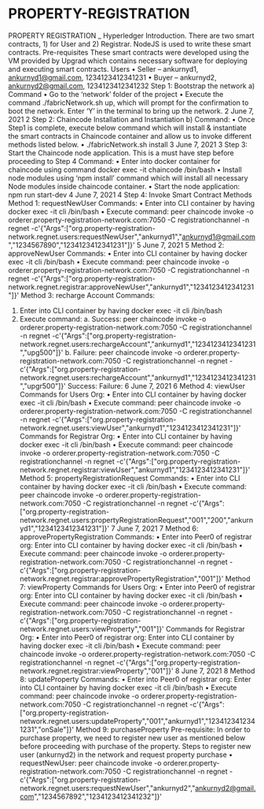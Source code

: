 # PROPERTY-REGISTRATION
PROPERTY REGISTRATION _ Hyperledger
Introduction.
There are two smart contracts, 1) for User and 2) Registrar. NodeJS is used to write these smart contracts.
Pre-requisites
These smart contracts were developed using the VM provided by Upgrad which contains necessary software for deploying and executing smart contracts.
Users
• Seller – ankurnyd1, ankurnyd1@gmail.com, 1234123412341231
• Buyer – ankurnyd2, ankurnyd2@gmail.com, 1234123412341232
Step 1: Bootstrap the network
a) Command
• Go to the ‘network’ folder of the project • Execute the command ./fabricNetwork.sh up, which will prompt for the confirmation to boot the network. Enter ‘Y’ in the terminal to bring up the network.
2
June 7, 2021 2
Step 2: Chaincode Installation and Instantiation
b) Command:
• Once Step1 is complete, execute below command which will install & instantiate the smart contracts in Chaincode container and allow us to invoke different methods listed below. • ./fabricNetwork.sh install
3
June 7, 2021 3
Step 3: Start the Chaincode node application.
This is a must have step before proceeding to Step 4
Command: • Enter into docker container for chaincode using command docker exec -it chaincode /bin/bash • Install node modules using ‘npm install’ command which will install all necessary Node modules inside chaincode container. • Start the node application: npm run start-dev
4
June 7, 2021 4
Step 4: Invoke Smart Contract Methods
Method 1: requestNewUser
Commands:
• Enter into CLI container by having docker exec -it cli /bin/bash • Execute command: peer chaincode invoke -o orderer.property-registration-network.com:7050 -C registrationchannel -n regnet -c'{"Args":["org.property-registration-network.regnet.users:requestNewUser","ankurnyd1","ankurnyd1@gmail.com","1234567890","1234123412341231"]}'
5
June 7, 2021 5
Method 2: approveNewUser
Commands:
• Enter into CLI container by having docker exec -it cli /bin/bash
• Execute command: peer chaincode invoke -o orderer.property-registration-network.com:7050 -C registrationchannel -n regnet -c'{"Args":["org.property-registration-network.regnet.registrar:approveNewUser","ankurnyd1","1234123412341231"]}'
Method 3: recharge Account
Commands:
1. Enter into CLI container by having docker exec -it cli /bin/bash
2. Execute command: a. Success: peer chaincode invoke -o orderer.property-registration-network.com:7050 -C registrationchannel -n regnet -c'{"Args":["org.property-registration-network.regnet.users:rechargeAccount","ankurnyd1","1234123412341231","upg500"]}'
b. Failure: peer chaincode invoke -o orderer.property-registration-network.com:7050 -C registrationchannel -n regnet -c'{"Args":["org.property-registration-network.regnet.users:rechargeAccount","ankurnyd1","1234123412341231","upgr500"]}'
Success:
Failure:
6
June 7, 2021 6
Method 4: viewUser
Commands for Users Org:
• Enter into CLI container by having docker exec -it cli /bin/bash
• Execute command: peer chaincode invoke -o orderer.property-registration-network.com:7050 -C registrationchannel -n regnet -c'{"Args":["org.property-registration-network.regnet.users:viewUser","ankurnyd1","1234123412341231"]}'
Commands for Registrar Org:
• Enter into CLI container by having docker exec -it cli /bin/bash
• Execute command: peer chaincode invoke -o orderer.property-registration-network.com:7050 -C registrationchannel -n regnet -c'{"Args":["org.property-registration-network.regnet.registrar:viewUser","ankurnyd1","1234123412341231"]}'
Method 5: propertyRegistrationRequest
Commands: • Enter into CLI container by having docker exec -it cli /bin/bash
• Execute command: peer chaincode invoke -o orderer.property-registration-network.com:7050 -C registrationchannel -n regnet -c'{"Args":["org.property-registration-network.regnet.users:propertyRegistrationRequest","001","200","ankurnyd1","1234123412341231"]}'
7
June 7, 2021 7
Method 6: approvePropertyRegistration
Commands: • Enter into Peer0 of registrar org: Enter into CLI container by having docker exec -it cli /bin/bash
• Execute command: peer chaincode invoke -o orderer.property-registration-network.com:7050 -C registrationchannel -n regnet -c'{"Args":["org.property-registration-network.regnet.registrar:approvePropertyRegistration","001"]}'
Method 7: viewProperty
Commands for Users Org: • Enter into Peer0 of registrar org: Enter into CLI container by having docker exec -it cli /bin/bash
• Execute command: peer chaincode invoke -o orderer.property-registration-network.com:7050 -C registrationchannel -n regnet -c'{"Args":["org.property-registration-network.regnet.users:viewProperty","001"]}'
Commands for Registrar Org: • Enter into Peer0 of registrar org: Enter into CLI container by having docker exec -it cli /bin/bash
• Execute command: peer chaincode invoke -o orderer.property-registration-network.com:7050 -C registrationchannel -n regnet -c'{"Args":["org.property-registration-network.regnet.registrar:viewProperty","001"]}'
8
June 7, 2021 8
Method 8: updateProperty
Commands: • Enter into Peer0 of registrar org: Enter into CLI container by having docker exec -it cli /bin/bash
• Execute command: peer chaincode invoke -o orderer.property-registration-network.com:7050 -C registrationchannel -n regnet -c'{"Args":["org.property-registration-network.regnet.users:updateProperty","001","ankurnyd1","1234123412341231","onSale"]}'
Method 9: purchaseProperty
Pre-requisite:
In order to purchase property, we need to register new user as mentioned below before proceeding with purchase of the property.
Steps to register new user (ankurnyd2) in the network and request property purchase
• requestNewUser: peer chaincode invoke -o orderer.property-registration-network.com:7050 -C registrationchannel -n regnet -c'{"Args":["org.property-registration-network.regnet.users:requestNewUser","ankurnyd2","ankurnyd2@gmail.com","1234567892","1234123412341232"]}'
